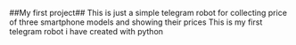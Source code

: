 ##My first project##
This is just a simple telegram robot for collecting price of three smartphone models and showing their prices
This is my first telegram robot i have created with python
